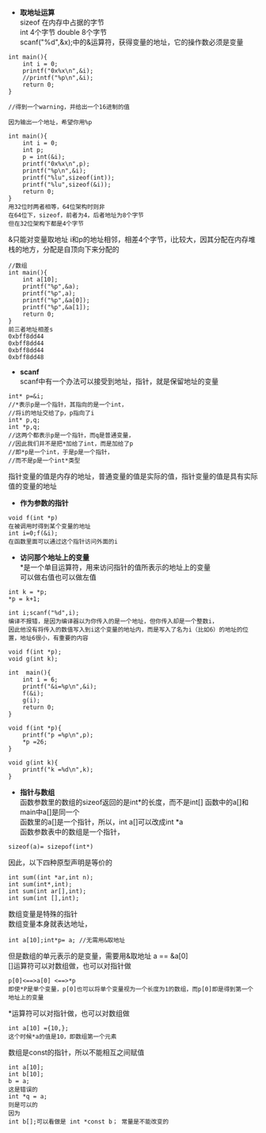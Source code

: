 - **取地址运算**  
sizeof 在内存中占据的字节  
int 4个字节 double 8个字节  
scanf("%d",&x);中的&运算符，获得变量的地址，它的操作数必须是变量  
```
int main(){
    int i = 0;
    printf("0x%x\n",&i);
    //printf("%p\n",&i);
    return 0;
}

//得到一个warning，并给出一个16进制的值  

因为输出一个地址，希望你用%p

int main(){
    int i = 0;
    int p;
    p = int(&i);
    printf("0x%x\n",p);
    printf("%p\n",&i);
    printf("%lu",sizeof(int));
    printf("%lu",sizeof(&i));
    return 0;
}
用32位时两者相等，64位架构时则非
在64位下，sizeof，前者为4，后者地址为8个字节
但在32位架构下都是4个字节

```
&只能对变量取地址
i和p的地址相邻，相差4个字节，i比较大，因其分配在内存堆栈的地方，分配是自顶向下来分配的
```
//数组
int main(){
    int a[10];
    printf("%p",&a);
    printf("%p",a);
    printf("%p",&a[0]);
    printf("%p",&a[1]);  
    return 0;
}
前三者地址相差s
0xbff8dd44
0xbff8dd44
0xbff8dd44
0xbff8dd48
```
- **scanf**  
scanf中有一个办法可以接受到地址，指针，就是保留地址的变量
```
int* p=&i;
//*表示p是一个指针，其指向的是一个int，
//将i的地址交给了p，p指向了i
int* p,q;
int *p,q;
//这两个都表示p是一个指针，而q是普通变量，
//因此我们并不是把*加给了int，而是加给了p
//即*p是一个int，于是p是一个指针，
//而不是p是一个int*类型
```
指针变量的值是内存的地址，普通变量的值是实际的值，指针变量的值是具有实际值的变量的地址
- **作为参数的指针**  
```
void f(int *p)
在被调用时得到某个变量的地址
int i=0;f(&i);
在函数里面可以通过这个指针访问外面的i
```
- **访问那个地址上的变量**  
*是一个单目运算符，用来访问指针的值所表示的地址上的变量  
可以做右值也可以做左值  
```
int k = *p;
*p = k+1;

int i;scanf("%d",i);
编译不报错，是因为编译器以为你传入的是一个地址，但你传入却是一个整数i，
因此他没有将传入的数值写入到i这个变量的地址内，而是写入了名为i（比如6）的地址的位置，地址6很小，有重要的内容
```
```
void f(int *p);
void g(int k);

int  main(){
    int i = 6;
    printf("&i=%p\n",&i);
    f(&i);
    g(i);
    return 0;
}

void f(int *p){
    printf("p =%p\n",p);
    *p =26;
}

void g(int k){
    printf("k =%d\n",k);
}

```
- **指针与数组**  
函数参数里的数组的sizeof返回的是int*的长度，而不是int[]
函数中的a[]和main中a[]是同一个  
函数里的a[]是一个指针，所以，int a[]可以改成int *a  
函数参数表中的数组是一个指针，
```
sizeof(a)= sizepof(int*)
```
因此，以下四种原型声明是等价的
```
int sum((int *ar,int n);
int sum(int*,int);
int sum(int ar[],int);
int sum(int [],int);
```
数组变量是特殊的指针  
数组变量本身就表达地址，
```
int a[10];int*p= a; //无需用&取地址  
```
但是数组的单元表示的是变量，需要用&取地址
a == &a[0]  
[]运算符可以对数组做，也可以对指针做
```
p[0]<==>a[0] <==>*p
即使*P是单个变量，p[0]也可以将单个变量视为一个长度为1的数组，而p[0]即是得到第一个地址上的变量
```
*运算符可以对指针做，也可以对数组做
```
int a[10] ={10,};
这个时候*a的值是10，即数组第一个元素
```
数组是const的指针，所以不能相互之间赋值
```
int a[10];
int b[10];
b = a;
这是错误的
int *q = a;
则是可以的
因为
int b[];可以看做是 int *const b； 常量是不能改变的
```


